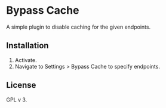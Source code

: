 # Bypass Cache

A simple plugin to disable caching for the given endpoints.

## Installation

1. Activate.
1. Navigate to Settings > Bypass Cache to specify endpoints.

## License

GPL v 3.
